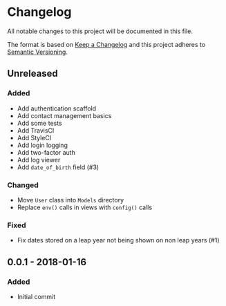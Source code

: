 # Changelog
All notable changes to this project will be documented in this file.

The format is based on [Keep a Changelog](http://keepachangelog.com/en/1.0.0/)
and this project adheres to [Semantic Versioning](http://semver.org/spec/v2.0.0.html).

## Unreleased
### Added
- Add authentication scaffold
- Add contact management basics
- Add some tests
- Add TravisCI
- Add StyleCI
- Add login logging
- Add two-factor auth
- Add log viewer
- Add `date_of_birth` field (#3)

### Changed
- Move `User` class into `Models` directory
- Replace `env()` calls in views with `config()` calls

### Fixed
- Fix dates stored on a leap year not being shown on non leap years (#1)

## 0.0.1 - 2018-01-16
### Added
 - Initial commit

